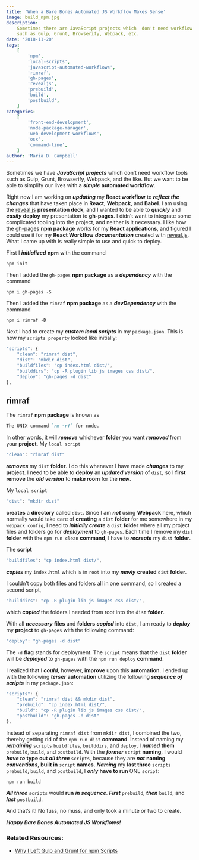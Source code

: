 ```yaml
---
title: 'When a Bare Bones Automated JS Workflow Makes Sense'
image: build_npm.jpg
description:
    Sometimes there are JavaScript projects which  don't need workflow tools
    such as Gulp, Grunt, Browserify, Webpack, etc.
date: '2018-11-20'
tags:
    [
        'npm',
        'local-scripts',
        'javascript-automated-workflows',
        'rimraf',
        'gh-pages',
        'revealjs',
        'prebuild',
        'build',
        'postbuild',
    ]
categories:
    [
        'front-end-development',
        'node-package-manager',
        'web-development-workflows',
        'osx',
        'command-line',
    ]
author: 'Maria D. Campbell'
---
```


Sometimes we have **_JavaScript projects_** which don’t need workflow tools such
as Gulp, Grunt, Browserify, Webpack, and the like. But we want to be able to
simplify our lives with a **_simple_** **automated workflow**.

Right now I am working on **_updating_** my **React workflow** to **_reflect the
changes_** that have taken place in **React**, **Webpack**, and **Babel**. I am
using the [reveal.js](https://revealjs.com/#/) **presentation deck**, and I
wanted to be able to **_quickly_** and **_easily_** **deploy** my presentation
to **gh-pages**. I didn’t want to integrate some complicated tooling into the
project, and neither is it necessary. I like how the
[gh-pages](https://www.npmjs.com/package/gh-pages) **npm package** works for my
**React applications**, and figured I could use it for my **React Workflow**
**_documentation_** created with [reveal.js](https://revealjs.com/#/). What I
came up with is really simple to use and quick to deploy.

First I **_initialized_** **npm** with the command

```shell
npm init
```

Then I added the `gh-pages` **npm package** as a **_dependency_** with the
command

```shell
npm i gh-pages -S
```

Then I added the `rimraf` **npm package** as a **_devDependency_** with the
command

```shell
npm i rimraf -D
```

Next I had to create my **_custom local scripts_** in my `package.json`. This is
how my `scripts property` looked like initially:

```js
"scripts": {
    "clean": "rimraf dist",
    "dist": "mkdir dist",
    "buildfiles": "cp index.html dist/",
    "builddirs": "cp -R plugin lib js images css dist/",
    "deploy": "gh-pages -d dist"
},
```

## rimraf

The `rimraf` **npm package** is known as

```markdown
The UNIX command `rm -rf` for node.
```

In other words, it will **_remove_** whichever **folder** you want **_removed_**
from your **project**. My `local script`

```js
"clean": "rimraf dist"
```

**_removes_** my `dist` **folder**. I do this whenever I have made **_changes_**
to my **project**. I need to be able to **deploy** an **_updated version_** of
`dist`, so I **first remove** the **_old version_** to **make room** for the
**_new_**.

My `local script`

```js
"dist": "mkdir dist"
```

**creates** a **directory** called `dist`. Since I am **_not_** using
**Webpack** here, which normally would take care of **creating** a `dist`
**folder** for me somewhere in my `webpack config`, I need to **_initially
create_** a `dist` **folder** where all my project files and folders go for
**_deployment_** to `gh-pages`. Each time I remove my `dist` **folder** with the
`npm run clean` **command**, I have to **_recreate_** my `dist` **folder**.

The **script**

```js
"buildfiles": "cp index.html dist/",
```

**_copies_** my `index.html` which is in `root` into my **_newly_** **created**
`dist` **folder**.

I couldn’t copy both files and folders all in one command, so I created a second
script,

```js
"builddirs": "cp -R plugin lib js images css dist/",
```

which **_copied_** the folders I needed from root into the `dist` **folder**.

With all **_necessary_** **files** and **folders** **_copied_** into `dist`, I
am ready to **_deploy_** my **project** to `gh-pages` with the following
command:

```js
"deploy": "gh-pages -d dist"
```

The `-d` **flag** stands for deployment. The `script` means that the `dist`
**folder** will be **_deployed_** to `gh-pages` with the `npm run deploy`
**command**.

I realized that I **_could_**, however, **improve** upon this **automation**. I
ended up with the following **_terser_** **automation** utilizing the following
**_sequence of scripts_** in my `package.json`:

```js
"scripts": {
    "clean": "rimraf dist && mkdir dist",
    "prebuild": "cp index.html dist/",
    "build": "cp -R plugin lib js images css dist/",
    "postbuild": "gh-pages -d dist"
},
```

Instead of separating `rimraf dist` from `mkdir dist`, I combined the two,
thereby getting rid of the `npm run dist` **command**. Instead of naming my
**_remaining_** `scripts` `buildfiles`, `builddirs`, and `deploy`, I **_named_**
**them** `prebuild`, `build`, and `postbuild`. With the **_former_** `script`
**naming**, I would **_have to_** **type out** **_all three_** `scripts`,
because they are **_not_** **naming** **_conventions_**, **built in** `script`
**names**. **_Naming_** my **last three** `scripts` `prebuild`, `build`, and
`postbuild`, I **_only_** **have to run** ONE `script`:

```shell
npm run build
```

**_All three_** `scripts` would **run** **_in sequence_**. **_First_**
`prebuild`, **_then_** `build`, and **_last_** `postbuild`.

And that’s it! No fuss, no muss, and only took a minute or two to create.

**_Happy Bare Bones Automated JS Workflows!_**

### Related Resources:

-   [Why I Left Gulp and Grunt for npm Scripts](https://medium.freecodecamp.org/why-i-left-gulp-and-grunt-for-npm-scripts-3d6853dd22b8)
